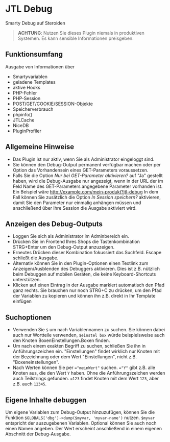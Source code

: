 # JTL Debug

Smarty Debug auf Steroiden

> **ACHTUNG**: Nutzen Sie dieses Plugin niemals in produktiven Systemen. Es kann sensible Informationen preisgeben.

## Funktionsumfang

Ausgabe von Informationen über

- Smartyvariablen
- geladene Templates
- aktive Hooks
- PHP-Fehler
- PHP-Session
- POST/GET/COOKIE/SESSION-Objekte
- Speicherverbrauch
- phpinfo()
- JTLCache
- NiceDB
- PluginProfiler

## Allgemeine Hinweise

- Das Plugin ist nur aktiv, wenn Sie als Administrator eingeloggt sind.
- Sie können den Debug-Output permanent verfügbar machen oder per Option das Vorhandensein eines GET-Parameters
  voraussetzen.
- Falls Sie die Option *Nur bei GET-Parameter aktivieren?* auf "Ja" gestellt haben, wird die Debug-Ausgabe nur
  angezeigt, wenn in der URL der im Feld Name des GET-Parameters angegebene Parameter vorhanden ist.
  Ein Beispiel wäre http://example.com/mein-produkt?jtl-debug
  In dem Fall können Sie zusätzlich die Option *In Session speichern?* aktivieren, damit Sie den Parameter nur
  einmalig anhängen müssen und anschließend über Ihre Session die Ausgabe aktiviert wird.

## Anzeigen des Debug-Outputs

- Loggen Sie sich als Administrator im Adminbereich ein.
- Drücken Sie im Frontend Ihres Shops die Tastenkombination STRG+Enter um den Debug-Output anzuzeigen.
- Erneutes Drücken dieser Kombination fokussiert das Suchfeld.
  Escape schließt die Ausgabe.
- Alternativ können Sie in den Plugin-Optionen einen Textlink zum Anzeigen/Ausblenden des Debuggers aktivieren.
  Dies ist z.B. nützlich beim Debuggen auf mobilen Geräten, die keine Keyboard-Shortcuts unterstützen.
- Klicken auf einen Eintrag in der Ausgabe markiert automatisch den Pfad ganz rechts.
  Sie brauchen nur noch STRG+C zu drücken, um den Pfad der Variablen zu kopieren und können ihn z.B. direkt
  in Ihr Template einfügen

## Suchoptionen

- Verwenden Sie `$` um nach Variablennamen zu suchen. Sie können dabei auch nur Wortteile verwenden, `$einstel box`
  würde beispielsweise auch den Knoten BoxenEinstellungen.Boxen finden.
- Um nach einem exakten Begriff zu suchen, schließen Sie ihn in Anführungszeichen ein.
  "Einstellungen" findet wirklich nur Knoten mit der Bezeichnung oder dem Wert "Einstellungen",
  nicht z.B. "Boxeneinstellungen".
- Nach Werten können Sie per `="meinWert"` suchen. `="Y"` gibt z.B. alle Knoten aus, die den Wert `Y` haben.
  Ohne die Anführungszeichen werden auch Teilstrings gefunden. `=123` findet Knoten mit dem Wert `123`,
  aber z.B. auch `12345`.

## Eigene Inhalte debuggen

Um eigene Variablen zum Debug-Output hinzuzufügen, können Sie die Funktion 
`$GLOBALS['dbg']->dump($myvar, 'myvar-name')` nutzen. `$myvar` entspricht der auszugebenen Variablen.
Optional können Sie auch noch einen Namen angeben.
Der Wert erscheint anschließend in einem eigenen Abschnitt der Debug-Ausgabe.
